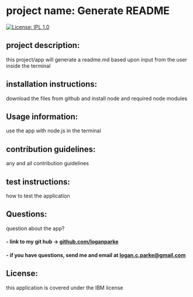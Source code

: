
# project name: Generate README
[![License: IPL 1.0](https://img.shields.io/badge/License-IPL_1.0-blue.svg)](https://opensource.org/licenses/IPL-1.0)
## project description: 
this project/app will generate a readme.md based upon input from the user inside the terminal
## installation instructions: 
download the files from github and install node and required node modules
## Usage information: 
use the app with node.js in the terminal
## contribution guidelines: 
any and all contribution guidelines
## test instructions: 
how to test the application
## Questions: 
question about the app?
#### - link to my git hub -> [github.com/loganparke](https://github.com/loganparke)
#### - if you have questions, send me and email at logan.c.parke@gmail.com
## License: 
this application is covered under the IBM license

